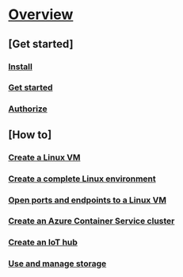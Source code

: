 # [Overview](old-and-new-clis.md)
## [Get started]
### [Install](install-az-cli2.md)
### [Get started](get-started-with-az-cli2.md)
### [Authorize](authorize-az-cli2.md)
## [How to]
### [Create a Linux VM](..\..\azure\virtual-machines\virtual-machines-linux-quick-create-cli?toc=%2fcli%2fazure%2ftoc.json)
### [Create a complete Linux environment](..\..\azure\virtual-machines\virtual-machines-linux-create-cli-complete?toc=%2fcli%2fazure%2ftoc.json)
### [Open ports and endpoints to a Linux VM](..\..\azure\virtual-machines\virtual-machines-linux-nsg-quickstart?toc=%2fcli%2fazure%2ftoc.json)
### [Create an Azure Container Service cluster](..\..\azure\container-service\container-service-create-acs-cluster-cli?toc=%2fcli%2fazure%2ftoc.json)
### [Create an IoT hub](..\..\azure\iot-hub\iot-hub-create-using-cli?toc=%2fcli%2fazure%2ftoc.json)
### [Use and manage storage](..\..\azure\storage\storage-azure-cli?toc=%2fcli%2fazure%2ftoc.json)
